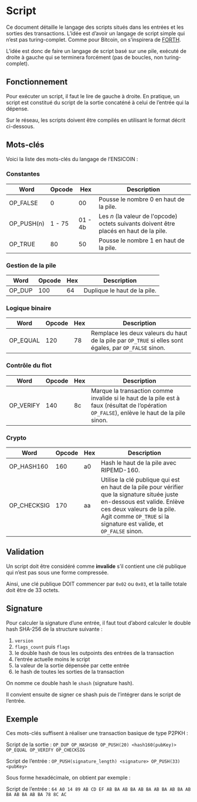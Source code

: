 # Script

Ce document détaille le langage des scripts situés dans les entrées et les sorties des transactions. L’idée est d’avoir un langage de script simple qui n’est pas turing-complet. Comme pour Bitcoin, on s’inspirera de [FORTH](https://www.forth.com/forth/).

L’idée est donc de faire un langage de script basé sur une pile, exécuté de droite à gauche qui se terminera forcément (pas de boucles, non turing-complet).

## Fonctionnement

Pour exécuter un script, il faut le lire de gauche à droite. En pratique, un script est constitué du script de la sortie concaténé à celui de l’entrée qui la dépense.

Sur le réseau, les scripts doivent être compilés en utilisant le format décrit ci-dessous.

## Mots-clés

Voici la liste des mots-clés du langage de l’ENSICOIN :

### Constantes

| Word      | Opcode  | Hex     | Description                                                                             |
| --------- | ------- | ------- | --------------------------------------------------------------------------------------- |
| OP_FALSE  | 0       | 00      | Pousse le nombre 0 en haut de la pile.                                                  |
| OP_PUSH(n)| 1 - 75  | 01 - 4b | Les _n_ (la valeur de l'opcode) octets suivants doivent être placés en haut de la pile. |
| OP_TRUE   | 80      | 50      | Pousse le nombre 1 en haut de la pile.                                                  |

### Gestion de la pile

| Word   | Opcode | Hex | Description                  |
| ------ | ------ | --- | ---------------------------- |
| OP_DUP | 100    | 64  | Duplique le haut de la pile. |

### Logique binaire

| Word     | Opcode | Hex | Description                                                                                            |
| -------- | ------ | --- | ------------------------------------------------------------------------------------------------------ |
| OP_EQUAL | 120    | 78  | Remplace les deux valeurs du haut de la pile par `OP_TRUE` si elles sont égales, par `OP_FALSE` sinon. |

### Contrôle du flot

| Word      | Opcode | Hex | Description                                                                                                                                  |
| --------- | ------ | --- | -------------------------------------------------------------------------------------------------------------------------------------------- |
| OP_VERIFY | 140    | 8c  | Marque la transaction comme invalide si le haut de la pile est à faux (résultat de l’opération `OP_FALSE`), enlève le haut de la pile sinon. |

### Crypto

| Word        | Opcode | Hex | Description                                                                                                                                                                                                                     |
| ----------- | ------ | --- | ------------------------------------------------------------------------------------------------------------------------------------------------------------------------------------------------------------------------------- |
| OP_HASH160  | 160    | a0  | Hash le haut de la pile avec RIPEMD-160.                                                                                                                                                                                        |
| OP_CHECKSIG | 170    | aa  | Utilise la clé publique qui est en haut de la pile pour vérifier que la signature située juste en-dessous est valide. Enlève ces deux valeurs de la pile. Agit comme `OP_TRUE` si la signature est valide, et `OP_FALSE` sinon. |

## Validation

Un script doit être considéré comme **invalide** s’il contient une clé publique qui n’est pas sous une forme compressée.

Ainsi, une clé publique DOIT commencer par `0x02` ou `0x03`, et la taille totale doit être de 33 octets.

## Signature

Pour calculer la signature d’une entrée, il faut tout d’abord calculer le double hash SHA-256 de la structure suivante :

1. `version`
2. `flags_count` puis `flags`
3. le double hash de tous les outpoints des entrées de la transaction
4. l’entrée actuelle moins le script
5. la valeur de la sortie dépensée par cette entrée
6. le hash de toutes les sorties de la transaction

On nomme ce double hash le `shash` (signature hash).

Il convient ensuite de signer ce shash puis de l’intégrer dans le script de l’entrée.

## Exemple

Ces mots-clés suffisent à réaliser une transaction basique de type P2PKH :

Script de la sortie : `OP_DUP OP_HASH160 OP_PUSH(20) <hash160(pubKey)> OP_EQUAL OP_VERIFY OP_CHECKSIG`

Script de l’entrée : `OP_PUSH(signature_length) <signature> OP_PUSH(33) <pubKey>`

Sous forme hexadécimale, on obtient par exemple :

Script de l’entrée : `64 A0 14 89 AB CD EF AB BA AB BA AB BA AB BA AB BA AB BA AB BA AB BA 78 8C AC`
